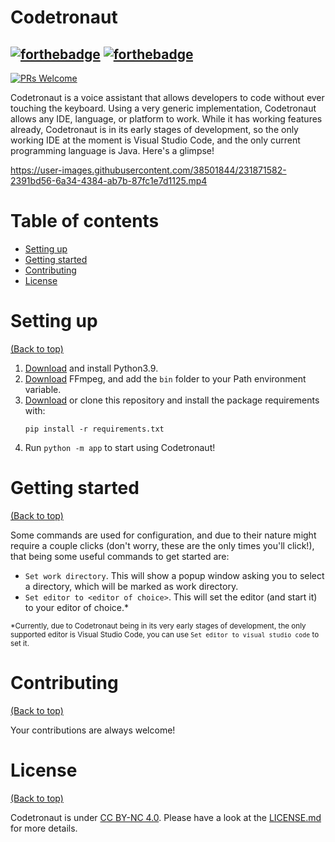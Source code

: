 
# Codetronaut

[![forthebadge](https://forthebadge.com/images/badges/made-with-python.svg)](http://forthebadge.com)
[![forthebadge](http://forthebadge.com/images/badges/built-with-love.svg)](http://forthebadge.com)
---
[![PRs Welcome](https://img.shields.io/badge/PRs-welcome-brightgreen.svg?style=shields)](http://makeapullrequest.com)

Codetronaut is a voice assistant that allows developers to code without ever touching the keyboard. Using a very generic implementation, Codetronaut allows any IDE, language, or platform to work. While it has working features already, Codetronaut is in its early stages of development, so the only working IDE at the moment is Visual Studio Code, and the only current programming language is Java. Here's a glimpse!

 https://user-images.githubusercontent.com/38501844/231871582-2391bd56-6a34-4384-ab7b-87fc1e7d1125.mp4

# Table of contents

- [Setting up](#setting-up)
- [Getting started](#getting-started)
- [Contributing](#contributing)
- [License](#license)

# Setting up

[(Back to top)](#table-of-contents)

1. [Download](https://www.python.org/downloads/release/python-390/) and install Python3.9.
2. [Download](https://ffmpeg.org/) FFmpeg, and add the `bin` folder to your Path environment variable.
3. [Download](https://github.com/ismyilson/Codetronaut/archive/refs/heads/main.zip) or clone this repository and install the package requirements with:
    ```
    pip install -r requirements.txt
    ```
4. Run `python -m app` to start using Codetronaut!

# Getting started

[(Back to top)](#table-of-contents)

Some commands are used for configuration, and due to their nature might require a couple clicks (don't worry, these are the only times you'll click!), that being some useful commands to get started are:
- `Set work directory`. This will show a popup window asking you to select a directory, which will be marked as work directory.
-  `Set editor to <editor of choice>`. This will set the editor (and start it) to your editor of choice.*

<sub>*Currently, due to Codetronaut being in its very early stages of development, the only supported editor is Visual Studio Code, you can use `Set editor to visual studio code` to set it. </sub>

# Contributing

[(Back to top)](#table-of-contents)

Your contributions are always welcome!

# License

[(Back to top)](#table-of-contents)

Codetronaut is under [CC BY-NC 4.0](https://creativecommons.org/licenses/by-nc/4.0/deed.en). Please have a look at the [LICENSE.md](LICENSE.md) for more details.

